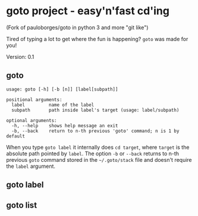 goto project - easy'n'fast cd'ing
=================================

(Fork of pauloborges/goto in python 3 and more "git like")

Tired of typing a lot to get where the fun is happening? `goto` was made for you!

Version: 0.1


goto
----
    usage: goto [-h] [-b [n]] [label[subpath]]
    
    positional arguments:
      label         name of the label
      subpath       path inside label's target (usage: label/subpath)
    
    optional arguments:
      -h, --help    shows help message an exit
      -b, --back    return to n-th previous 'goto' command; n is 1 by default

When you type `goto label` it internally does `cd target`, where `target` is the absolute path pointed by `label`. The option `-b` or `--back` returns to n-th previous `goto` command stored in the `~/.goto/stack` file and doesn't require the `label` argument.

goto label
----------

goto list
---------
